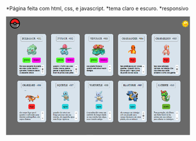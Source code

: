 
*Página feita com html, css, e javascript.
*tema claro e escuro.
*responsivo

 <img src="img/foto.png" alt="bulbasaur" class="gif">
